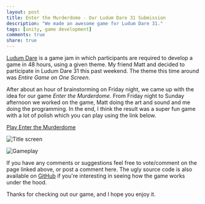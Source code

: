 ```yaml
---
layout: post
title: Enter the Murderdome - Our Ludum Dare 31 Submission
description: "We made an awesome game for Ludum Dare 31."
tags: [unity, game development]
comments: true
share: true
---
```


[Ludum Dare](http://www.ludumdare.com) is a game jam in which participants are required to develop a game in 48 hours, using a given theme. My friend Matt and decided to participate in Ludum Dare 31 this past weekend. The theme this time around was *Entire Game on One Screen*.

After about an hour of brainstorming on Friday night, we came up with the idea for our game *Enter the Murderdome*. From Friday night to Sunday afternoon we worked on the game, Matt doing the art and sound and me doing the programming. In the end, I think the result was a super fun game with a lot of polish which you can play using the link below.

[Play Enter the Murderdome](http://ludumdare.com/compo/ludum-dare-31/?action=preview&uid=13891)

![Title screen](/assets/images/2014-12-08/murderdome-1.png "Title screen")

![Gameplay](/assets/images/2014-12-08/murderdome-2.png "Gameplay")

If you have any comments or suggestions feel free to vote/comment on the page linked above, or post a comment here. The ugly source code is also available on [GitHub](https://github.com/RyanNielson/ludum-dare-31) if you're interesting in seeing how the game works under the hood.

Thanks for checking out our game, and I hope you enjoy it.
